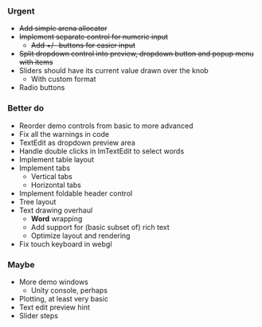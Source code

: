 ### Urgent
- ~~Add simple arena allocator~~
- ~~Implement separate control for numeric input~~
  - ~~Add +/- buttons for easier input~~
- ~~Split dropdown control into preview, dropdown button and popup menu with items~~
- Sliders should have its current value drawn over the knob
  - With custom format
- Radio buttons

### Better do
- Reorder demo controls from basic to more advanced
- Fix all the warnings in code
- TextEdit as dropdown preview area
- Handle double clicks in ImTextEdit to select words
- Implement table layout
- Implement tabs
  - Vertical tabs
  - Horizontal tabs
- Implement foldable header control
- Tree layout
- Text drawing overhaul
  - __Word__ wrapping
  - Add support for (basic subset of) rich text
  - Optimize layout and rendering
- Fix touch keyboard in webgl

### Maybe
- More demo windows
  - Unity console, perhaps
- Plotting, at least very basic
- Text edit preview hint
- Slider steps